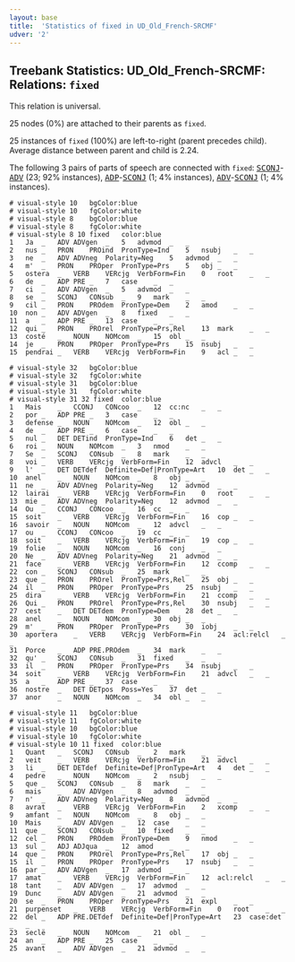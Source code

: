 ```yaml
---
layout: base
title:  'Statistics of fixed in UD_Old_French-SRCMF'
udver: '2'
---
```


## Treebank Statistics: UD_Old_French-SRCMF: Relations: `fixed`

This relation is universal.

25 nodes (0%) are attached to their parents as `fixed`.

25 instances of `fixed` (100%) are left-to-right (parent precedes child).
Average distance between parent and child is 2.24.

The following 3 pairs of parts of speech are connected with `fixed`: <tt><a href="fro_srcmf-pos-SCONJ.html">SCONJ</a></tt>-<tt><a href="fro_srcmf-pos-ADV.html">ADV</a></tt> (23; 92% instances), <tt><a href="fro_srcmf-pos-ADP.html">ADP</a></tt>-<tt><a href="fro_srcmf-pos-SCONJ.html">SCONJ</a></tt> (1; 4% instances), <tt><a href="fro_srcmf-pos-ADV.html">ADV</a></tt>-<tt><a href="fro_srcmf-pos-SCONJ.html">SCONJ</a></tt> (1; 4% instances).


~~~ conllu
# visual-style 10	bgColor:blue
# visual-style 10	fgColor:white
# visual-style 8	bgColor:blue
# visual-style 8	fgColor:white
# visual-style 8 10 fixed	color:blue
1	Ja	_	ADV	ADVgen	_	5	advmod	_	_
2	nus	_	PRON	PROind	PronType=Ind	5	nsubj	_	_
3	ne	_	ADV	ADVneg	Polarity=Neg	5	advmod	_	_
4	m'	_	PRON	PROper	PronType=Prs	5	obj	_	_
5	ostera	_	VERB	VERcjg	VerbForm=Fin	0	root	_	_
6	de	_	ADP	PRE	_	7	case	_	_
7	ci	_	ADV	ADVgen	_	5	advmod	_	_
8	se	_	SCONJ	CONsub	_	9	mark	_	_
9	cil	_	PRON	PROdem	PronType=Dem	2	amod	_	_
10	non	_	ADV	ADVgen	_	8	fixed	_	_
11	a	_	ADP	PRE	_	13	case	_	_
12	qui	_	PRON	PROrel	PronType=Prs,Rel	13	mark	_	_
13	costé	_	NOUN	NOMcom	_	15	obl	_	_
14	je	_	PRON	PROper	PronType=Prs	15	nsubj	_	_
15	pendrai	_	VERB	VERcjg	VerbForm=Fin	9	acl	_	_

~~~


~~~ conllu
# visual-style 32	bgColor:blue
# visual-style 32	fgColor:white
# visual-style 31	bgColor:blue
# visual-style 31	fgColor:white
# visual-style 31 32 fixed	color:blue
1	Mais	_	CCONJ	CONcoo	_	12	cc:nc	_	_
2	por	_	ADP	PRE	_	3	case	_	_
3	defense	_	NOUN	NOMcom	_	12	obl	_	_
4	de	_	ADP	PRE	_	6	case	_	_
5	nul	_	DET	DETind	PronType=Ind	6	det	_	_
6	roi	_	NOUN	NOMcom	_	3	nmod	_	_
7	Se	_	SCONJ	CONsub	_	8	mark	_	_
8	voi	_	VERB	VERcjg	VerbForm=Fin	12	advcl	_	_
9	l'	_	DET	DETdef	Definite=Def|PronType=Art	10	det	_	_
10	anel	_	NOUN	NOMcom	_	8	obj	_	_
11	ne	_	ADV	ADVneg	Polarity=Neg	12	advmod	_	_
12	lairai	_	VERB	VERcjg	VerbForm=Fin	0	root	_	_
13	mie	_	ADV	ADVneg	Polarity=Neg	12	advmod	_	_
14	Ou	_	CCONJ	CONcoo	_	16	cc	_	_
15	soit	_	VERB	VERcjg	VerbForm=Fin	16	cop	_	_
16	savoir	_	NOUN	NOMcom	_	12	advcl	_	_
17	ou	_	CCONJ	CONcoo	_	19	cc	_	_
18	soit	_	VERB	VERcjg	VerbForm=Fin	19	cop	_	_
19	folie	_	NOUN	NOMcom	_	16	conj	_	_
20	Ne	_	ADV	ADVneg	Polarity=Neg	21	advmod	_	_
21	face	_	VERB	VERcjg	VerbForm=Fin	12	ccomp	_	_
22	con	_	SCONJ	CONsub	_	25	mark	_	_
23	que	_	PRON	PROrel	PronType=Prs,Rel	25	obj	_	_
24	il	_	PRON	PROper	PronType=Prs	25	nsubj	_	_
25	dira	_	VERB	VERcjg	VerbForm=Fin	21	ccomp	_	_
26	Qui	_	PRON	PROrel	PronType=Prs,Rel	30	nsubj	_	_
27	cest	_	DET	DETdem	PronType=Dem	28	det	_	_
28	anel	_	NOUN	NOMcom	_	30	obj	_	_
29	m'	_	PRON	PROper	PronType=Prs	30	iobj	_	_
30	aportera	_	VERB	VERcjg	VerbForm=Fin	24	acl:relcl	_	_
31	Porce	_	ADP	PRE.PROdem	_	34	mark	_	_
32	qu'	_	SCONJ	CONsub	_	31	fixed	_	_
33	il	_	PRON	PROper	PronType=Prs	34	nsubj	_	_
34	soit	_	VERB	VERcjg	VerbForm=Fin	21	advcl	_	_
35	a	_	ADP	PRE	_	37	case	_	_
36	nostre	_	DET	DETpos	Poss=Yes	37	det	_	_
37	anor	_	NOUN	NOMcom	_	34	obl	_	_

~~~


~~~ conllu
# visual-style 11	bgColor:blue
# visual-style 11	fgColor:white
# visual-style 10	bgColor:blue
# visual-style 10	fgColor:white
# visual-style 10 11 fixed	color:blue
1	Quant	_	SCONJ	CONsub	_	2	mark	_	_
2	veit	_	VERB	VERcjg	VerbForm=Fin	21	advcl	_	_
3	li	_	DET	DETdef	Definite=Def|PronType=Art	4	det	_	_
4	pedre	_	NOUN	NOMcom	_	2	nsubj	_	_
5	que	_	SCONJ	CONsub	_	8	mark	_	_
6	mais	_	ADV	ADVgen	_	8	advmod	_	_
7	n'	_	ADV	ADVneg	Polarity=Neg	8	advmod	_	_
8	avrat	_	VERB	VERcjg	VerbForm=Fin	2	xcomp	_	_
9	amfant	_	NOUN	NOMcom	_	8	obj	_	_
10	Mais	_	ADV	ADVgen	_	12	case	_	_
11	que	_	SCONJ	CONsub	_	10	fixed	_	_
12	cel	_	PRON	PROdem	PronType=Dem	9	nmod	_	_
13	sul	_	ADJ	ADJqua	_	12	amod	_	_
14	que	_	PRON	PROrel	PronType=Prs,Rel	17	obj	_	_
15	il	_	PRON	PROper	PronType=Prs	17	nsubj	_	_
16	par	_	ADV	ADVgen	_	17	advmod	_	_
17	amat	_	VERB	VERcjg	VerbForm=Fin	12	acl:relcl	_	_
18	tant	_	ADV	ADVgen	_	17	advmod	_	_
19	Dunc	_	ADV	ADVgen	_	21	advmod	_	_
20	se	_	PRON	PROper	PronType=Prs	21	expl	_	_
21	purpenset	_	VERB	VERcjg	VerbForm=Fin	0	root	_	_
22	del	_	ADP	PRE.DETdef	Definite=Def|PronType=Art	23	case:det	_	_
23	seclë	_	NOUN	NOMcom	_	21	obl	_	_
24	an	_	ADP	PRE	_	25	case	_	_
25	avant	_	ADV	ADVgen	_	21	advmod	_	_

~~~


